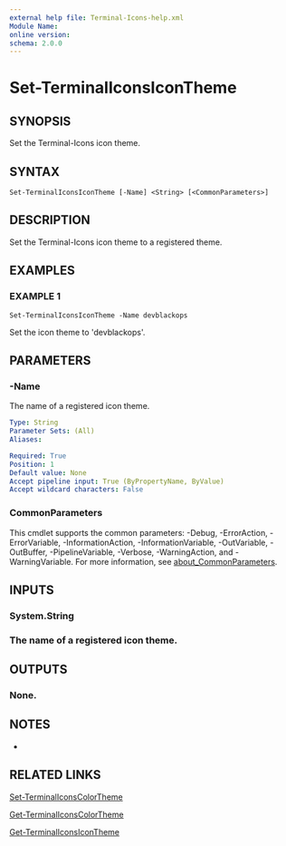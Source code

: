 ```yaml
---
external help file: Terminal-Icons-help.xml
Module Name:
online version:
schema: 2.0.0
---
```


# Set-TerminalIconsIconTheme

## SYNOPSIS
Set the Terminal-Icons icon theme.

## SYNTAX

```
Set-TerminalIconsIconTheme [-Name] <String> [<CommonParameters>]
```

## DESCRIPTION
Set the Terminal-Icons icon theme to a registered theme.

## EXAMPLES

### EXAMPLE 1
```
Set-TerminalIconsIconTheme -Name devblackops
```

Set the icon theme to 'devblackops'.

## PARAMETERS

### -Name
The name of a registered icon theme.

```yaml
Type: String
Parameter Sets: (All)
Aliases:

Required: True
Position: 1
Default value: None
Accept pipeline input: True (ByPropertyName, ByValue)
Accept wildcard characters: False
```

### CommonParameters
This cmdlet supports the common parameters: -Debug, -ErrorAction, -ErrorVariable, -InformationAction, -InformationVariable, -OutVariable, -OutBuffer, -PipelineVariable, -Verbose, -WarningAction, and -WarningVariable. For more information, see [about_CommonParameters](http://go.microsoft.com/fwlink/?LinkID=113216).

## INPUTS

### System.String
### The name of a registered icon theme.
## OUTPUTS

### None.
## NOTES
*

## RELATED LINKS

[Set-TerminalIconsColorTheme]()

[Get-TerminalIconsColorTheme]()

[Get-TerminalIconsIconTheme]()

